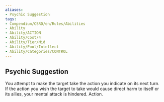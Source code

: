 ```yaml
---
aliases:
- Psychic Suggestion
tags:
- Compendium/CSRD/en/Rules/Abilities
- Ability
- Ability/ACTION
- Ability/Cost/4
- Ability/Tier/Mid
- Ability/Pool/Intellect
- Ability/Categories/CONTROL
---
```


  
## Psychic Suggestion  
You attempt to make the target take the action you indicate on its next turn. If the action you wish the target to take would cause direct harm to itself or its allies, your mental attack is hindered. Action. 